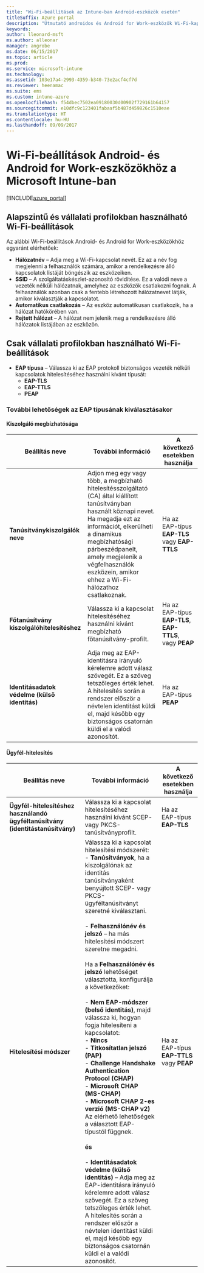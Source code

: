 ```yaml
---
title: "Wi-Fi-beállítások az Intune-ban Android-eszközök esetén"
titleSuffix: Azure portal
description: "Útmutató androidos és Android for Work-eszközök Wi-Fi-kapcsolati beállításaihoz az Intune-ban.”"
keywords: 
author: lleonard-msft
ms.author: alleonar
manager: angrobe
ms.date: 06/15/2017
ms.topic: article
ms.prod: 
ms.service: microsoft-intune
ms.technology: 
ms.assetid: 103e17a4-2993-4359-b340-73e2acf4cf7d
ms.reviewer: heenamac
ms.suite: ems
ms.custom: intune-azure
ms.openlocfilehash: f54dbec7502ea09180030d00902f729161b64157
ms.sourcegitcommit: e10dfc9c123401fabaaf5b487d459826c1510eae
ms.translationtype: HT
ms.contentlocale: hu-HU
ms.lasthandoff: 09/09/2017
---
```

# <a name="wi-fi-settings-for-android-and-android-for-work-devices-in-microsoft-intune"></a>Wi-Fi-beállítások Android- és Android for Work-eszközökhöz a Microsoft Intune-ban

[!INCLUDE[azure_portal](./includes/azure_portal.md)]

## <a name="wi-fi-settings-for-basic-and-enterprise-profiles"></a>Alapszintű és vállalati profilokban használható Wi-Fi-beállítások

Az alábbi Wi-Fi-beállítások Android- és Android for Work-eszközökhöz egyaránt elérhetőek:

- **Hálózatnév** – Adja meg a Wi-Fi-kapcsolat nevét. Ez az a név fog megjelenni a felhasználók számára, amikor a rendelkezésre álló kapcsolatok listáját böngészik az eszközeiken.
- **SSID** – A szolgáltatáskészlet-azonosító rövidítése. Ez a valódi neve a vezeték nélküli hálózatnak, amelyhez az eszközök csatlakozni fognak. A felhasználók azonban csak a fentebb létrehozott hálózatnevet látják, amikor kiválasztják a kapcsolatot.
- **Automatikus csatlakozás** – Az eszköz automatikusan csatlakozik, ha a hálózat hatókörében van.
- **Rejtett hálózat** – A hálózat nem jelenik meg a rendelkezésre álló hálózatok listájában az eszközön.


## <a name="wi-fi-settings-for-enterprise-profiles-only"></a>Csak vállalati profilokban használható Wi-Fi-beállítások

- **EAP típusa** – Válassza ki az EAP protokoll biztonságos vezeték nélküli kapcsolatok hitelesítéséhez használni kívánt típusát:
    - **EAP-TLS**
    - **EAP-TTLS**
    - **PEAP**

### <a name="further-options-when-you-choose-an-eap-type"></a>További lehetőségek az EAP típusának kiválasztásakor

#### <a name="server-trust"></a>Kiszolgáló megbízhatósága



|Beállítás neve|További információ|A következő esetekben használja|
|-------------|---------------|-----------|
|**Tanúsítványkiszolgálók neve**|Adjon meg egy vagy több, a megbízható hitelesítésszolgáltató (CA) által kiállított tanúsítványban használt köznapi nevet. Ha megadja ezt az információt, elkerülheti a dinamikus megbízhatósági párbeszédpanelt, amely megjelenik a végfelhasználók eszközein, amikor ehhez a Wi-Fi-hálózathoz csatlakoznak.|Ha az EAP-típus **EAP-TLS** vagy **EAP-TTLS**|
|**Főtanúsítvány kiszolgálóhitelesítéshez**|Válassza ki a kapcsolat hitelesítéséhez használni kívánt megbízható főtanúsítvány-profilt. |Ha az EAP-típus **EAP-TLS**, **EAP-TTLS**, vagy **PEAP**|
|**Identitásadatok védelme (külső identitás)**|Adja meg az EAP-identitásra irányuló kérelemre adott válasz szövegét. Ez a szöveg tetszőleges érték lehet. A hitelesítés során a rendszer először a névtelen identitást küldi el, majd később egy biztonságos csatornán küldi el a valódi azonosítót.|Ha az EAP-típus **PEAP**|


#### <a name="client-authentication"></a>Ügyfél-hitelesítés


|Beállítás neve|További információ|A következő esetekben használja|
|----------|--------------|----------|
|**Ügyfél-hitelesítéshez használandó ügyféltanúsítvány (identitástanúsítvány)**|Válassza ki a kapcsolat hitelesítéséhez használni kívánt SCEP- vagy PKCS-tanúsítványprofilt.|Ha az EAP-típus **EAP-TLS**|
|**Hitelesítési módszer**|Válassza ki a kapcsolat hitelesítési módszerét:<br>- **Tanúsítványok**, ha a kiszolgálónak az identitás tanúsítványaként benyújtott SCEP- vagy PKCS-ügyféltanúsítványt szeretné kiválasztani.<br><br>- **Felhasználónév és jelszó** – ha más hitelesítési módszert szeretne megadni. <br><br>Ha a **Felhasználónév és jelszó** lehetőséget választotta, konfigurálja a következőket:<br><br>-  **Nem EAP-módszer (belső identitás)**, majd válassza ki, hogyan fogja hitelesíteni a kapcsolatot:<br>- **Nincs**<br>- **Titkosítatlan jelszó (PAP)**<br>- **Challenge Handshake Authentication Protocol (CHAP)**<br>- **Microsoft CHAP (MS-CHAP)**<br>- **Microsoft CHAP 2-es verzió (MS-CHAP v2)**<br>Az elérhető lehetőségek a választott EAP-típustól függnek.<br><br>**és**<br><br>- **Identitásadatok védelme (külső identitás)** – Adja meg az EAP-identitásra irányuló kérelemre adott válasz szövegét. Ez a szöveg tetszőleges érték lehet. A hitelesítés során a rendszer először a névtelen identitást küldi el, majd később egy biztonságos csatornán küldi el a valódi azonosítót.|Ha az EAP-típus **EAP-TTLS** vagy **PEAP**|
